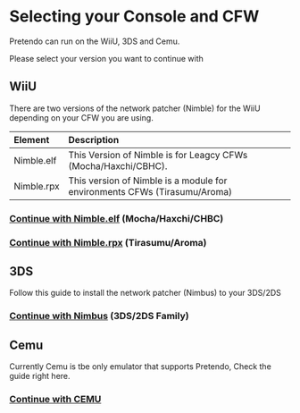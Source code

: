 # Selecting your Console and CFW

Pretendo can run on the WiiU, 3DS and Cemu.

Please select your version you want to continue with

## WiiU

There are two versions of the network patcher (Nimble) for the WiiU depending on your CFW you are using.

| Element      | Description                                                                                                                                                        |
| :----------- | :----------------------------------------------------------------------------------------------------------------------------------------------------------------- |
| Nimble.elf  | This Version of Nimble is for Leagcy CFWs (Mocha/Haxchi/CBHC). |
| Nimble.rpx        | This version of Nimble is a module for environments CFWs (Tirasumu/Aroma) |

### [Continue with Nimble.elf](/docs/network-wiiu-legacy)     (Mocha/Haxchi/CHBC)
### [Continue with Nimble.rpx](/docs/network-wiiu-env)     (Tirasumu/Aroma)


## 3DS

Follow this guide to install the network patcher (Nimbus) to your 3DS/2DS

### [Continue with Nimbus](/docs/network-3ds) (3DS/2DS Family)

## Cemu

Currently Cemu is tbe only emulator that supports Pretendo, Check the guide right here.

### [Continue with CEMU](/docs/cemu)
